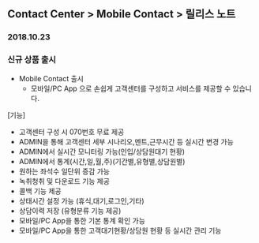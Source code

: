 ## Contact Center > Mobile Contact > 릴리스 노트

### 2018.10.23

### 신규 상품 출시

* Mobile Contact  출시
   * 모바일/PC App 으로 손쉽게 고객센터를 구성하고 서비스를 제공할 수 있습니다.

[기능]
  * 고객센터 구성 시 070번호 무료 제공
  * ADMIN을 통해 고객센터 세부 시나리오,멘트,근무시간 등 실시간 변경 가능
  * ADMIN에서 실시간 모니터링 가능(인입/상담원대기 현황)
  * ADMIN에서 통계(시간,일,월,주)(기간별,유형별,상담원별)
  * 원하는 좌석수 일단위 증감 가능
  * 녹취청취 및 다운로드 기능 제공
  * 콜백 기능 제공
  * 상태시간 설정 가능 (휴식,대기,로그인,기타)
  * 상담이력 저장 (유형분류 기능 제공)
  * 모바일/PC App을 통한 기본 통계 확인 가능
  * 모바일/PC App을 통한 고객대기현황/상담원 현황 등 실시간 관리 기능
